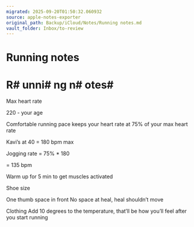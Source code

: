 ```yaml
---
migrated: 2025-09-20T01:50:32.060932
source: apple-notes-exporter
original_path: Backup/iCloud/Notes/Running notes.md
vault_folder: Inbox/to-review
---
```

# Running notes

# R# unni# ng n# otes# 

Max heart rate 

220 - your age

Comfortable running pace keeps your heart rate at 75% of your max heart rate 

Kavi’s at 40 = 180 bpm max

Jogging rate = 75% * 180 

= 135 bpm

Warm up for 5 min to get muscles activated

Shoe size 

One thumb space in front
No space at heal, heal shouldn’t move 

Clothing
Add 10 degrees to the temperature, that’ll be how you’ll feel after you start running 
